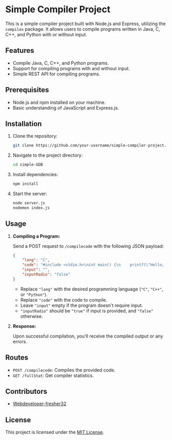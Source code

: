 # Simple Compiler Project

This is a simple compiler project built with Node.js and Express, utilizing the `compilex` package. It allows users to compile programs written in Java, C, C++, and Python with or without input.

## Features

- Compile Java, C, C++, and Python programs.
- Support for compiling programs with and without input.
- Simple REST API for compiling programs.

## Prerequisites

- Node.js and npm installed on your machine.
- Basic understanding of JavaScript and Express.js.

## Installation

1. Clone the repository:

    ```bash
    git clone https://github.com/your-username/simple-compiler-project.git](https://github.com/webdeveloper-fresher32/Simple-GDB.git
    ```

2. Navigate to the project directory:

    ```bash
    cd simple-GDB
    ```

3. Install dependencies:

    ```bash
    npm install
    ```

4. Start the server:

    ```bash
    node server.js
    nodemon index.js
    ```

## Usage

1. **Compiling a Program:**

    Send a POST request to `/compilecode` with the following JSON payload:

    ```json
    {
        "lang": "C",
        "code": "#include <stdio.h>\nint main() {\n    printf(\"Hello, World!\\n\");\n    return 0;\n}",
        "input": "",
        "inputRadio": "false"
    }
    ```

    - Replace `"lang"` with the desired programming language (`"C"`, `"C++"`, or `"Python"`).
    - Replace `"code"` with the code to compile.
    - Leave `"input"` empty if the program doesn't require input.
    - `"inputRadio"` should be `"true"` if input is provided, and `"false"` otherwise.

2. **Response:**

    Upon successful compilation, you'll receive the compiled output or any errors.

## Routes

- `POST /compilecode`: Compiles the provided code.
- `GET /fullStat`: Get compiler statistics.

## Contributors

- [Webdeveloper-fresher32](https://github.com/webdeveloper-fresher32)

## License

This project is licensed under the [MIT License](LICENSE).
